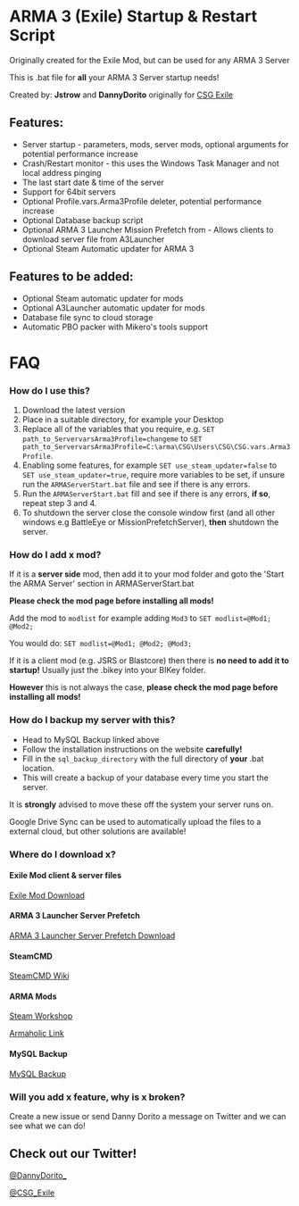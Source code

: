 # ARMA 3 (Exile) Startup & Restart Script
Originally created for the Exile Mod, but can be used for any ARMA 3 Server

This is .bat file for **all** your ARMA 3 Server startup needs!

Created by: **Jstrow** and **DannyDorito** originally for [CSG Exile](https://www.csgcommunity.com)

## Features:
* Server startup - parameters, mods, server mods, optional arguments for potential performance increase
* Crash/Restart monitor - this uses the Windows Task Manager and not local address pinging
* The last start date & time of the server
* Support for 64bit servers
* Optional Profile.vars.Arma3Profile deleter, potential performance increase
* Optional Database backup script
* Optional ARMA 3 Launcher Mission Prefetch from - Allows clients to download server file from A3Launcher
* Optional Steam Automatic updater for ARMA 3

## Features to be added:
* Optional Steam automatic updater for mods
* Optional A3Launcher automatic updater for mods
* Database file sync to cloud storage
* Automatic PBO packer with Mikero's tools support

# FAQ

### How do I use this?
1. Download the latest version
2. Place in a suitable directory, for example your Desktop
3. Replace all of the variables that you require, e.g. ``SET path_to_ServervarsArma3Profile=changeme`` to ``SET path_to_ServervarsArma3Profile=C:\arma\CSG\Users\CSG\CSG.vars.Arma3Profile``.
4. Enabling some features, for example ``SET use_steam_updater=false`` to ``SET use_steam_updater=true``, require more variables to be set, if unsure run the ``ARMAServerStart.bat`` file and see if there is any errors.
5. Run the ``ARMAServerStart.bat`` fill and see if there is any errors, **if so**, repeat step 3 and 4.
6. To shutdown the server close the console window first (and all other windows e.g BattleEye or MissionPrefetchServer), **then** shutdown the server.

### How do I add x mod?
If it is a **server side** mod, then add it to your mod folder and goto the 'Start the ARMA Server' section in ARMAServerStart.bat

**Please check the mod page before installing all mods!**

Add the mod to ``modlist`` for example adding ``Mod3`` to ``SET modlist=@Mod1; @Mod2;``

You would do:
``SET modlist=@Mod1; @Mod2; @Mod3;``

If it is a client mod (e.g. JSRS or Blastcore) then there is **no need to add it to startup!** Usually just the .bikey into your BIKey folder.

**However** this is not always the case, **please check the mod page before installing all mods!**

### How do I backup my server with this?

* Head to MySQL Backup linked above
* Follow the installation instructions on the website **carefully!**
* Fill in the ``sql_backup_directory`` with the full directory of **your** .bat location.
* This will create a backup of your database every time you start the server.

It is **strongly** advised to move these off the system your server runs on.

Google Drive Sync can be used to automatically upload the files to a external cloud, but other solutions are available!

### Where do I download x?

#### Exile Mod client & server files

[Exile Mod Download](http://www.exilemod.com/downloads)

#### ARMA 3 Launcher Server Prefetch

[ARMA 3 Launcher Server Prefetch Download](https://a3.launcher.eu/MissionPrefetchServer.zip)

#### SteamCMD

[SteamCMD Wiki](https://developer.valvesoftware.com/wiki/SteamCMD)

#### ARMA Mods

[Steam Workshop](https://developer.valvesoftware.com/wiki/SteamCMD)

[Armaholic Link](http://www.armaholic.com)

#### MySQL Backup

[MySQL Backup](https://www.redolive.com/utah-web-designers-blog/automated-mysql-backup-for-windows)

### Will you add x feature, why is x broken?
Create a new issue or send Danny Dorito a message on Twitter and we can see what we can do!

## Check out our Twitter!
[@DannyDorito_](https://twitter.com/DannyDorito_)

[@CSG_Exile](https://twitter.com/CSG_Exile)
